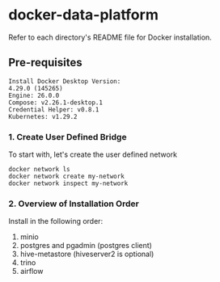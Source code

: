 # docker-data-platform
Refer to each directory's README file for Docker installation.

## Pre-requisites
```
Install Docker Desktop Version:
4.29.0 (145265)
Engine: 26.0.0
Compose: v2.26.1-desktop.1
Credential Helper: v0.8.1
Kubernetes: v1.29.2
```

### 1. Create User Defined Bridge
To start with, let's create the user defined network

```shell
docker network ls
docker network create my-network
docker network inspect my-network
```

### 2. Overview of Installation Order
Install in the following order:
1. minio
2. postgres and pgadmin (postgres client)
3. hive-metastore (hiveserver2 is optional)
4. trino
5. airflow